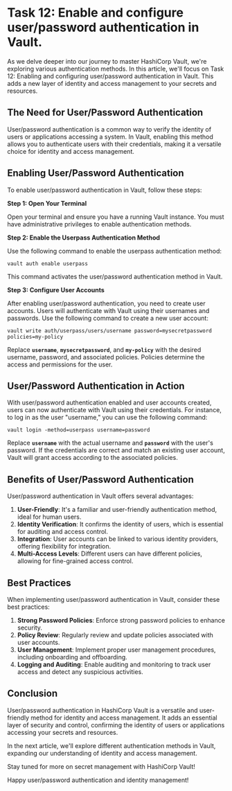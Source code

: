 # Task 12: Enable and configure user/password authentication in Vault.

As we delve deeper into our journey to master HashiCorp Vault, we're exploring various authentication methods. In this article, we'll focus on Task 12: Enabling and configuring user/password authentication in Vault. This adds a new layer of identity and access management to your secrets and resources.

## **The Need for User/Password Authentication**

User/password authentication is a common way to verify the identity of users or applications accessing a system. In Vault, enabling this method allows you to authenticate users with their credentials, making it a versatile choice for identity and access management.

## **Enabling User/Password Authentication**

To enable user/password authentication in Vault, follow these steps:

**Step 1: Open Your Terminal**

Open your terminal and ensure you have a running Vault instance. You must have administrative privileges to enable authentication methods.

**Step 2: Enable the Userpass Authentication Method**

Use the following command to enable the userpass authentication method:

```
vault auth enable userpass
```

This command activates the user/password authentication method in Vault.

**Step 3: Configure User Accounts**

After enabling user/password authentication, you need to create user accounts. Users will authenticate with Vault using their usernames and passwords. Use the following command to create a new user account:

```
vault write auth/userpass/users/username password=mysecretpassword policies=my-policy
```

Replace **`username`**, **`mysecretpassword`**, and **`my-policy`** with the desired username, password, and associated policies. Policies determine the access and permissions for the user.

## **User/Password Authentication in Action**

With user/password authentication enabled and user accounts created, users can now authenticate with Vault using their credentials. For instance, to log in as the user "username," you can use the following command:

```
vault login -method=userpass username=password
```

Replace **`username`** with the actual username and **`password`** with the user's password. If the credentials are correct and match an existing user account, Vault will grant access according to the associated policies.

## **Benefits of User/Password Authentication**

User/password authentication in Vault offers several advantages:

1. **User-Friendly**: It's a familiar and user-friendly authentication method, ideal for human users.
2. **Identity Verification**: It confirms the identity of users, which is essential for auditing and access control.
3. **Integration**: User accounts can be linked to various identity providers, offering flexibility for integration.
4. **Multi-Access Levels**: Different users can have different policies, allowing for fine-grained access control.

## **Best Practices**

When implementing user/password authentication in Vault, consider these best practices:

1. **Strong Password Policies**: Enforce strong password policies to enhance security.
2. **Policy Review**: Regularly review and update policies associated with user accounts.
3. **User Management**: Implement proper user management procedures, including onboarding and offboarding.
4. **Logging and Auditing**: Enable auditing and monitoring to track user access and detect any suspicious activities.

## **Conclusion**

User/password authentication in HashiCorp Vault is a versatile and user-friendly method for identity and access management. It adds an essential layer of security and control, confirming the identity of users or applications accessing your secrets and resources.

In the next article, we'll explore different authentication methods in Vault, expanding our understanding of identity and access management.

Stay tuned for more on secret management with HashiCorp Vault!

Happy user/password authentication and identity management!